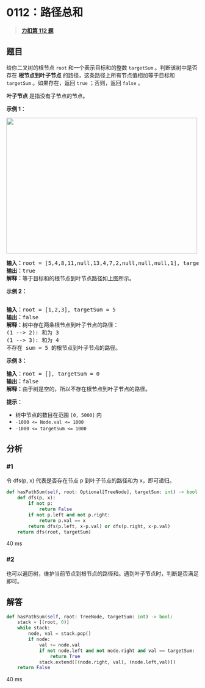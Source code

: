 # 0112：路径总和


> <u>**[力扣第 112 题](https://leetcode.cn/problems/path-sum/)**</u>

## 题目

<p>给你二叉树的根节点 <code>root</code> 和一个表示目标和的整数 <code>targetSum</code> 。判断该树中是否存在 <strong>根节点到叶子节点</strong> 的路径，这条路径上所有节点值相加等于目标和 <code>targetSum</code> 。如果存在，返回 <code>true</code> ；否则，返回 <code>false</code> 。</p>

<p><strong>叶子节点</strong> 是指没有子节点的节点。</p>



<p><strong>示例 1：</strong></p>
<img alt="" src="https://assets.leetcode.com/uploads/2021/01/18/pathsum1.jpg" style="width: 500px; height: 356px;" />
<pre>
<strong>输入：</strong>root = [5,4,8,11,null,13,4,7,2,null,null,null,1], targetSum = 22
<strong>输出：</strong>true
<strong>解释：</strong>等于目标和的根节点到叶节点路径如上图所示。
</pre>

<p><strong>示例 2：</strong></p>
<img alt="" src="https://assets.leetcode.com/uploads/2021/01/18/pathsum2.jpg" />
<pre>
<strong>输入：</strong>root = [1,2,3], targetSum = 5
<strong>输出：</strong>false
<strong>解释：</strong>树中存在两条根节点到叶子节点的路径：
(1 --&gt; 2): 和为 3
(1 --&gt; 3): 和为 4
不存在 sum = 5 的根节点到叶子节点的路径。</pre>

<p><strong>示例 3：</strong></p>

<pre>
<strong>输入：</strong>root = [], targetSum = 0
<strong>输出：</strong>false
<strong>解释：</strong>由于树是空的，所以不存在根节点到叶子节点的路径。
</pre>



<p><strong>提示：</strong></p>

<ul>
<li>树中节点的数目在范围 <code>[0, 5000]</code> 内</li>
<li><code>-1000 &lt;= Node.val &lt;= 1000</code></li>
<li><code>-1000 &lt;= targetSum &lt;= 1000</code></li>
</ul>


## 分析

### #1

令 dfs(p, x) 代表是否存在节点 p 到叶子节点的路径和为 x，即可递归。

```python
def hasPathSum(self, root: Optional[TreeNode], targetSum: int) -> bool:
    def dfs(p, x):
        if not p:
            return False
        if not p.left and not p.right:
            return p.val == x
        return dfs(p.left, x-p.val) or dfs(p.right, x-p.val)
    return dfs(root, targetSum)
```
40 ms

### #2

也可以遍历树，维护当前节点到根节点的路径和。遇到叶子节点时，判断是否满足即可。

## 解答

```python
def hasPathSum(self, root: TreeNode, targetSum: int) -> bool:
    stack = [(root, 0)]
    while stack:
        node, val = stack.pop()
        if node:
            val += node.val
            if not node.left and not node.right and val == targetSum:
                return True
            stack.extend([(node.right, val), (node.left,val)])
    return False
```
40 ms

